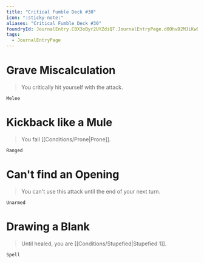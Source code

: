 ```yaml
---
title: "Critical Fumble Deck #30"
icon: ":sticky-note:"
aliases: "Critical Fumble Deck #30"
foundryId: JournalEntry.CBX3oByr2UYZdiQT.JournalEntryPage.d0OhvD2MJiKwDp6d
tags:
  - JournalEntryPage
---
```

# Grave Miscalculation

> You critically hit yourself with the attack.

`Melee`

# Kickback like a Mule

> You fall [[Conditions/Prone|Prone]].

`Ranged`

# Can't find an Opening

> You can't use this attack until the end of your next turn.

`Unarmed`

# Drawing a Blank

> Until healed, you are [[Conditions/Stupefied|Stupefied 1]].

`Spell`